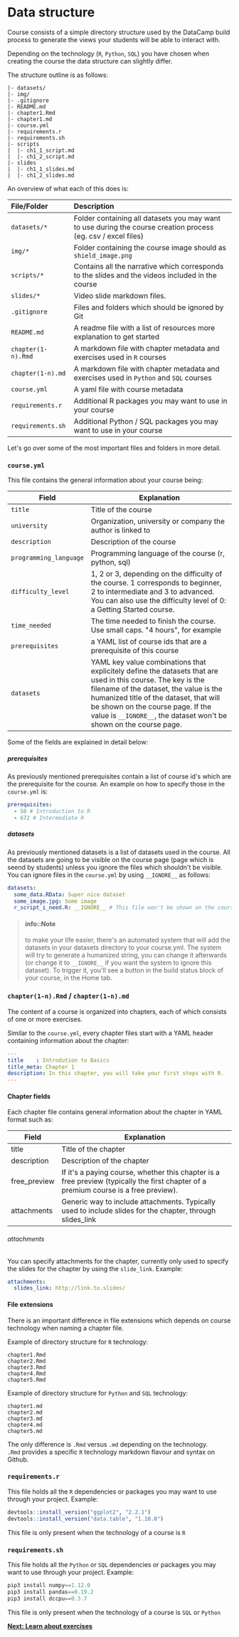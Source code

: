 # Data structure
Course consists of a simple directory structure used by the DataCamp build process to generate the views your students will be able to interact with.

Depending on the technology (`R`, `Python`, `SQL`) you have chosen when creating the course the data structure can slightly differ.

The structure outline is as follows:

```text
|- datasets/
|- img/
|- .gitignore
|- README.md
|- chapter1.Rmd
|- chapter1.md
|- course.yml
|- requirements.r
|- requirements.sh
|- scripts
|  |- ch1_1_script.md
|  |- ch1_2_script.md
|- slides
|  |- ch1_1_slides.md
|  |- ch1_2_slides.md
```

An overview of what each of this does is:

| File/Folder         | Description                                                              |
|:--------------------|:-------------------------------------------------------------------------|
| `datasets/*`          | Folder containing all datasets you may want to use during the course creation process (eg. csv / excel files)|
| `img/*`          | Folder containing the course image should as `shield_image.png`|
| `scripts/*`          | Contains all the narrative which corresponds to the slides and the videos included in the course                                                                        |
| `slides/*`           | Video slide markdown files.                                                                         |
| `.gitignore`         | Files and folders which should be ignored by Git  |
| `README.md`         | A readme file with a list of resources more explanation to get started  |
| `chapter(1-n).Rmd`      | A markdown file with chapter metadata and exercises used in `R` courses      |
| `chapter(1-n).md`      | A markdown file with chapter metadata and exercises used in `Python` and `SQL` courses    |
| `course.yml`       | A yaml file with course metadata                          |
| `requirements.r`   | Additional R packages you may want to use in your course                                                                          |
| `requirements.sh`   | Additional Python / SQL packages you may want to use in your course                                                                          |

Let's go over some of the most important files and folders in more detail.

### `course.yml`
This file contains the general information about your course being:

| Field                | Explanation                                                                                                                                                                                                                                                                                               |
|----------------------|-----------------------------------------------------------------------------------------------------------------------------------------------------------------------------------------------------------------------------------------------------------------------------------------------------------|
| `title`                | Title of the course                                                                                                                                                                                                                                                                                       |
| `university`           | Organization, university or company the author is linked to                                                                                                                                                                                                                                               |
| `description`          | Description of the course                                                                                                                                                                                                                                                                                 |
| `programming_language` | Programming language of the course (r, python, sql)                                                                                                                                                                                                                                                       |
| `difficulty_level`     | 1, 2 or 3, depending on the difficulty of the course. 1 corresponds to beginner, 2 to intermediate and 3 to advanced. You can also use the difficulty level of 0: a Getting Started course.                                                                                                               |
| `time_needed`          | The time needed to finish the course. Use small caps. "4 hours", for example                                                                                                                                                                                                                              |
| `prerequisites`        | a YAML list of course ids that are a prerequisite of this course                                                                                                                                                                                                                                          |
| `datasets`             | YAML key value combinations that explicitely define the datasets that are used in this course. The key is the filename of the dataset, the value is the humanized title of the dataset, that will be shown on the course page. If the value is  `__IGNORE__`, the dataset won't be shown on the course page.|

Some of the fields are explained in detail below:

##### prerequisites
As previously mentioned prerequisites contain a list of course id's which are the prerequisite for the course. An example on how to specify those in the `course.yml` is:

```yaml
prerequisites:
  - 58 # Introduction to R
  - 672 # Intermediate R 
```

##### datasets
As previously mentioned datasets is a list of datasets used in the course. All the datasets are going to be visible on the course page (page which is seend by students) unless you ignore the files which shouldn't be visible. You can ignore files in the `course.yml` by using `__IGNORE__` as follows:

```yaml
datasets:
  some_data.RData: Super nice dataset
  some_image.jpg: Some image
  r_script_i_need.R: __IGNORE__ # This file won't be shown on the course page
```

> #### info::Note
> to make your life easier, there's an automated system that will add the datasets in your datasets directory to your course.yml. The system will try to generate a humanized string, you can change it afterwards (or change it to `__IGNORE__` if you want the system to ignore this dataset). To trigger it, you'll see a button in the build status block of your course, in the Home tab. 

### `chapter(1-n).Rmd` / `chapter(1-n).md`
The content of a course is organized into chapters, each of which consists of one or more exercises.  

Similar to the `course.yml`, every chapter files start with a YAML header containing information about the chapter:

```yaml
---
title    : Introdution to Basics
title_meta: Chapter 1
description: In this chapter, you will take your first steps with R.
---
```

#### Chapter fields

Each chapter file contains general information about the chapter in YAML format such as:

| Field        | Explanation                                                                                                                          |
|--------------|--------------------------------------------------------------------------------------------------------------------------------------|
| title        | Title of the chapter                                                                                                                 |
| description  | Description of the chapter                                                                                                           |
| free_preview | If it's a paying course, whether this chapter is a free preview (typically the first chapter of a premium course is a free preview). |
| attachments  | Generic way to include attachments. Typically used to include slides for the chapter, through slides_link                            |

###### attachments
You can specify attachments for the chapter, currently only used to specify the slides for the chapter by using the `slide_link`. Example:
```yaml
attachments:
  slides_link: http://link.to.slides/
```

#### File extensions
There is an important difference in file extensions which depends on course technology when naming a chapter file. 

Example of directory structure for `R` technology:
```
chapter1.Rmd
chapter2.Rmd
chapter3.Rmd
chapter4.Rmd
chapter5.Rmd
```

Example of directory structure for `Python` and `SQL` technology:
```
chapter1.md
chapter2.md
chapter3.md
chapter4.md
chapter5.md
```

The only difference is `.Rmd` versus `.md` depending on the technology.  
`.Rmd` provides a specific `R` technology markdown flavour and syntax on Github.  

### `requirements.r`
This file holds all the `R` dependencies or packages you may want to use through your project.
Example:

```r
devtools::install_version("ggplot2", "2.2.1")
devtools::install_version("data.table", "1.10.0")
```

This file is only present when the technology of a course is `R`

### `requirements.sh`
This file holds all the `Python` or `SQL` dependencies or packages you may want to use through your project.
Example:

```python
pip3 install numpy==1.12.0
pip3 install pandas==0.19.2 
pip3 install dccpu==0.3.7
```

This file is only present when the technology of a course is `SQL` or `Python`

**[Next: Learn about exercises](exercises/README.md)**